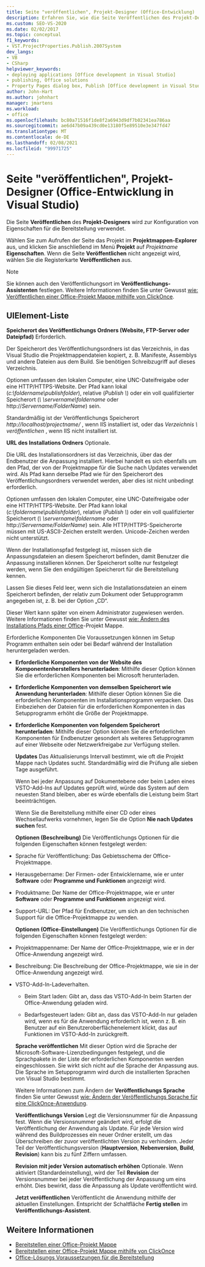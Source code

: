 ```yaml
---
title: Seite "veröffentlichen", Projekt-Designer (Office-Entwicklung)
description: Erfahren Sie, wie die Seite Veröffentlichen des Projekt-Designers in Visual Studio verwendet wird, um die Eigenschaften für die Bereitstellung zu konfigurieren.
ms.custom: SEO-VS-2020
ms.date: 02/02/2017
ms.topic: conceptual
f1_keywords:
- VST.ProjectProperties.Publish.2007System
dev_langs:
- VB
- CSharp
helpviewer_keywords:
- deploying applications [Office development in Visual Studio]
- publishing, Office solutions
- Property Pages dialog box, Publish [Office development in Visual Studio]
author: John-Hart
ms.author: johnhart
manager: jmartens
ms.workload:
- office
ms.openlocfilehash: bc80a71516f1de8f2a6943d9df7b02341ea786aa
ms.sourcegitcommit: ae6d47b09a439cd0e13180f5e89510e3e347fd47
ms.translationtype: MT
ms.contentlocale: de-DE
ms.lasthandoff: 02/08/2021
ms.locfileid: "99971725"
---
```

# <a name="publish-page-project-designer-office-development-in-visual-studio"></a>Seite "veröffentlichen", Projekt-Designer (Office-Entwicklung in Visual Studio)
  Die Seite **Veröffentlichen** des **Projekt-Designers** wird zur Konfiguration von Eigenschaften für die Bereitstellung verwendet.

 Wählen Sie zum Aufrufen der Seite das Projekt im **Projektmappen-Explorer** aus, und klicken Sie anschließend im Menü **Projekt** auf *Projektname* **Eigenschaften**. Wenn die Seite **Veröffentlichen** nicht angezeigt wird, wählen Sie die Registerkarte **Veröffentlichen** aus.

> [!NOTE]
> Sie können auch den Veröffentlichungsort im **Veröffentlichungs-Assistenten** festlegen. Weitere Informationen finden Sie unter Gewusst [wie: Veröffentlichen einer Office-Projekt Mappe mithilfe von ClickOnce](/previous-versions/bb386095(v=vs.110)).

## <a name="uielement-list"></a>UIElement-Liste
 **Speicherort des Veröffentlichungs Ordners (Website, FTP-Server oder Dateipfad)** Erforderlich.

 Der Speicherort des Veröffentlichungsordners ist das Verzeichnis, in das Visual Studio die Projektmappendateien kopiert, z. B. Manifeste, Assemblys und andere Dateien aus dem Build. Sie benötigen Schreibzugriff auf dieses Verzeichnis.

 Optionen umfassen den lokalen Computer, eine UNC-Dateifreigabe oder eine HTTP/HTTPS-Website. Der Pfad kann lokal (*c:\foldername\publishfolder*), relative (*Publish \\*) oder ein voll qualifizierter Speicherort (*\\ \servername\foldername* oder http://<em>Servername/FolderName</em>) sein.

 Standardmäßig ist der Veröffentlichungs Speicherort *http://localhost/projectname/* , wenn IIS installiert ist, oder das *Verzeichnis \\ veröffentlichen* , wenn IIS nicht installiert ist.

 **URL des Installations Ordners** Optionale.

 Die URL des Installationsordners ist das Verzeichnis, über das der Endbenutzer die Anpassung installiert. Hierbei handelt es sich ebenfalls um den Pfad, der von der Projektmappe für die Suche nach Updates verwendet wird. Als Pfad kann derselbe Pfad wie für den Speicherort des Veröffentlichungsordners verwendet werden, aber dies ist nicht unbedingt erforderlich.

 Optionen umfassen den lokalen Computer, eine UNC-Dateifreigabe oder eine HTTP/HTTPS-Website. Der Pfad kann lokal (*c:\foldername\publishfolder*), relative (*Publish \\*) oder ein voll qualifizierter Speicherort (*\\ \servername\foldername* oder http://<em>Servername/FolderName</em>) sein. Alle HTTP/HTTPS-Speicherorte müssen mit US-ASCII-Zeichen erstellt werden. Unicode-Zeichen werden nicht unterstützt.

 Wenn der Installationspfad festgelegt ist, müssen sich die Anpassungsdateien an diesem Speicherort befinden, damit Benutzer die Anpassung installieren können. Der Speicherort sollte nur festgelegt werden, wenn Sie den endgültigen Speicherort für die Bereitstellung kennen.

 Lassen Sie dieses Feld leer, wenn sich die Installationsdateien an einem Speicherort befinden, der relativ zum Dokument oder Setupprogramm angegeben ist, z. B. bei der Option „CD“.

 Dieser Wert kann später von einem Administrator zugewiesen werden. Weitere Informationen finden Sie unter Gewusst [wie: Ändern des Installations Pfads einer Office](/previous-versions/bb608626(v=vs.110))-Projekt Mappe.

  Erforderliche Komponenten Die Voraussetzungen können im Setup Programm enthalten sein oder bei Bedarf während der Installation heruntergeladen werden.

- **Erforderliche Komponenten von der Website des Komponentenherstellers herunterladen**: Mithilfe dieser Option können Sie die erforderlichen Komponenten bei Microsoft herunterladen.

- **Erforderliche Komponenten von demselben Speicherort wie Anwendung herunterladen**: Mithilfe dieser Option können Sie die erforderlichen Komponenten im Installationsprogramm verpacken. Das Einbeziehen der Dateien für die erforderlichen Komponenten in das Setupprogramm erhöht die Größe der Projektmappe.

- **Erforderliche Komponenten von folgendem Speicherort herunterladen**: Mithilfe dieser Option können Sie die erforderlichen Komponenten für Endbenutzer gesondert als weiteres Setupprogramm auf einer Webseite oder Netzwerkfreigabe zur Verfügung stellen.

  **Updates** Das Aktualisierungs Intervall bestimmt, wie oft die Projekt Mappe nach Updates sucht. Standardmäßig wird die Prüfung alle sieben Tage ausgeführt.

  Wenn bei jeder Anpassung auf Dokumentebene oder beim Laden eines VSTO-Add-Ins auf Updates geprüft wird, würde das System auf dem neuesten Stand bleiben, aber es würde ebenfalls die Leistung beim Start beeinträchtigen.

  Wenn Sie die Bereitstellung mithilfe einer CD oder eines Wechsellaufwerks vornehmen, legen Sie die Option **Nie nach Updates suchen** fest.

  **Optionen (Beschreibung)** Die Veröffentlichungs Optionen für die folgenden Eigenschaften können festgelegt werden:

- Sprache für Veröffentlichung: Das Gebietsschema der Office-Projektmappe.

- Herausgebername: Der Firmen- oder Entwicklername, wie er unter **Software** oder **Programme und Funktionen** angezeigt wird.

- Produktname: Der Name der Office-Projektmappe, wie er unter **Software** oder **Programme und Funktionen** angezeigt wird.

- Support-URL: Der Pfad für Endbenutzer, um sich an den technischen Support für die Office-Projektmappe zu wenden.

  **Optionen (Office-Einstellungen)** Die Veröffentlichungs Optionen für die folgenden Eigenschaften können festgelegt werden:

- Projektmappenname: Der Name der Office-Projektmappe, wie er in der Office-Anwendung angezeigt wird.

- Beschreibung: Die Beschreibung der Office-Projektmappe, wie sie in der Office-Anwendung angezeigt wird.

- VSTO-Add-In-Ladeverhalten.

  - Beim Start laden: Gibt an, dass das VSTO-Add-In beim Starten der Office-Anwendung geladen wird.

  - Bedarfsgesteuert laden: Gibt an, dass das VSTO-Add-In nur geladen wird, wenn es für die Anwendung erforderlich ist, wenn z. B. ein Benutzer auf ein Benutzeroberflächenelement klickt, das auf Funktionen im VSTO-Add-In zurückgreift.

  **Sprache veröffentlichen** Mit dieser Option wird die Sprache der Microsoft-Software-Lizenzbedingungen festgelegt, und die Sprachpakete in der Liste der erforderlichen Komponenten werden eingeschlossen. Sie wirkt sich nicht auf die Sprache der Anpassung aus. Die Sprache im Setupprogramm wird durch die installierten Sprachen von Visual Studio bestimmt.

  Weitere Informationen zum Ändern der **Veröffentlichungs Sprache** finden Sie unter Gewusst [wie: Ändern der Veröffentlichungs Sprache für eine ClickOnce-Anwendung](../deployment/how-to-change-the-publish-language-for-a-clickonce-application.md).

  **Veröffentlichungs Version** Legt die Versionsnummer für die Anpassung fest. Wenn die Versionsnummer geändert wird, erfolgt die Veröffentlichung der Anwendung als Update. Für jede Version wird während des Buildprozesses ein neuer Ordner erstellt, um das Überschreiben der zuvor veröffentlichten Version zu verhindern. Jeder Teil der Veröffentlichungsversion (**Hauptversion**, **Nebenversion**, **Build**, **Revision**) kann bis zu fünf Ziffern umfassen.

  **Revision mit jeder Version automatisch erhöhen** Optionale. Wenn aktiviert (Standardeinstellung), wird der Teil **Revision** der Versionsnummer bei jeder Veröffentlichung der Anpassung um eins erhöht. Dies bewirkt, dass die Anpassung als Update veröffentlicht wird.

  **Jetzt veröffentlichen** Veröffentlicht die Anwendung mithilfe der aktuellen Einstellungen. Entspricht der Schaltfläche **Fertig stellen** im **Veröffentlichungs-Assistent**.

## <a name="see-also"></a>Weitere Informationen

- [Bereitstellen einer Office-Projekt Mappe](../vsto/deploying-an-office-solution.md)
- [Bereitstellen einer Office-Projekt Mappe mithilfe von ClickOnce](../vsto/deploying-an-office-solution-by-using-clickonce.md)
- [Office-Lösungs Voraussetzungen für die Bereitstellung](/previous-versions/bb608617(v=vs.110))